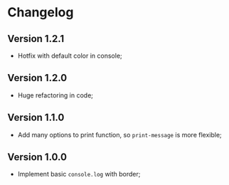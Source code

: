# Changelog

## Version 1.2.1

- Hotfix with default color in console;

## Version 1.2.0

- Huge refactoring in code;

## Version 1.1.0

- Add many options to print function, so `print-message` is more flexible;

## Version 1.0.0

- Implement basic `console.log` with border;
